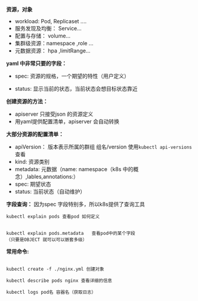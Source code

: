 **资源，对象**

- workload: Pod, Replicaset ....
- 服务发现及均衡： Service...
- 配置与存储： volume...
- 集群级资源：namespace ,role ... 
- 元数据资源： hpa ,limitRange...


**yaml 中非常只要的字段：**

- spec: 资源的规格，一个期望的特性（用户定义）

- status: 显示当前的状态，当前状态会想目标状态靠近



**创建资源的方法：**
- apiserver 只接受json  的资源定义
- 用yaml提供配置清单，apiserver 会自动转换

**大部分资源的配置清单：**
- apiVersion： 版本表示所属的群组  组名/version
使用`kubectl api-versions` 查看
- kind: 资源类别
- metadata: 元数据（name: namespace（k8s 中的概念）,lables,annotations:）
- spec: 期望状态
- status: 当前状态（自动维护）

**字段查询：**
因为spec 字段特别多，所以k8s提供了查询工具

```
kubectl explain pods 查看pod 如何定义


kubectl explain pods.metadata   查看pod中的某个字段
（只要是OBJECT 就可以可以嵌套多级）
```

**常用命令:**

```

kubectl create -f ./nginx.yml 创建对象

kubectl describe pods nginx 查看详细的信息

kubectl logs pod名 容器名（获取日志）

```








